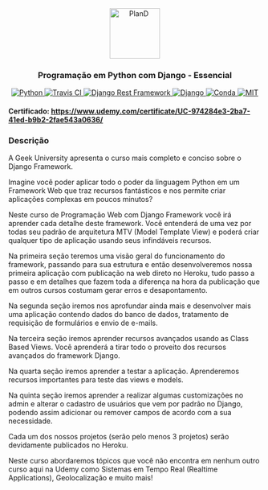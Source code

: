 <div align="center">
<a href="https://www.pland.com.br" target="_blank">
    <img src="https://twilio-cms-prod.s3.amazonaws.com/images/django-dark.width-808.png" height="100px" alt="PlanD"/>
</a>

<h3>Programação em Python com Django - Essencial</h3>

<a href="https://www.python.org" target="_blank">
  <img src="https://img.shields.io/badge/devel-Python-brightgreen" alt="Python"/>
</a>

<a href="https://travis-ci.com" target="_blank">
  <img src="https://img.shields.io/badge/ci-Travis-brightgreen" alt="Travis CI"/>
</a>

<a href="https://www.django-rest-framework.org" target="_blank">
  <img src="https://img.shields.io/badge/api-DRF-brightgreen" alt="Django Rest Framework"/>
</a>

<a href="https://www.djangoproject.com" target="_blank">
  <img src="https://img.shields.io/badge/main--framework-Django-brightgreen" alt="Django"/>
</a>

<a href="https://docs.conda.io/en/latest/miniconda.html" target="_blank">
  <img src="https://img.shields.io/badge/venv-Conda-brightgreen" alt="Conda"/>
</a>

<a href="https://opensource.org/licenses/MIT" target="_blank">
  <img src="https://img.shields.io/badge/license-MIT-brightgreen" alt="MIT"/>
</a>

</div>

#### Certificado: https://www.udemy.com/certificate/UC-974284e3-2ba7-41ed-b9b2-2fae543a0636/

### Descrição

A Geek University apresenta o curso mais completo e conciso sobre o Django Framework.

Imagine você poder aplicar todo o poder da linguagem Python em um Framework Web que traz recursos fantásticos e nos permite criar aplicações complexas em poucos minutos?

Neste curso de Programação Web com Django Framework você irá aprender cada detalhe deste framework. Você entenderá de uma vez por todas seu padrão de arquitetura MTV (Model Template View) e poderá criar qualquer tipo de aplicação usando seus infindáveis recursos.

Na primeira seção teremos uma visão geral do funcionamento do framework, passando para sua estrutura e então desenvolveremos nossa primeira aplicação com publicação na web direto no Heroku, tudo passo a passo e em detalhes que fazem toda a diferença na hora da publicação que em outros cursos costumam gerar erros e desapontamento.

Na segunda seção iremos nos aprofundar ainda mais e desenvolver mais uma aplicação contendo dados do banco de dados, tratamento de requisição de formulários e envio de e-mails.

Na terceira seção iremos aprender recursos avançados usando as Class Based Views. Você aprenderá a tirar todo o proveito dos recursos avançados do framework Django.

Na quarta seção iremos aprender a testar a aplicação. Aprenderemos recursos importantes para teste das views e models.

Na quinta seção iremos aprender a realizar algumas customizações no admin e alterar o cadastro de usuários que vem por padrão
no Django, podendo assim adicionar ou remover campos de acordo com a sua necessidade.

Cada um dos nossos projetos (serão pelo menos 3 projetos) serão devidamente publicados no Heroku.

Neste curso abordaremos tópicos que você não encontra em nenhum outro curso aqui na Udemy como Sistemas em Tempo Real (Realtime Applications), Geolocalização e muito mais!

